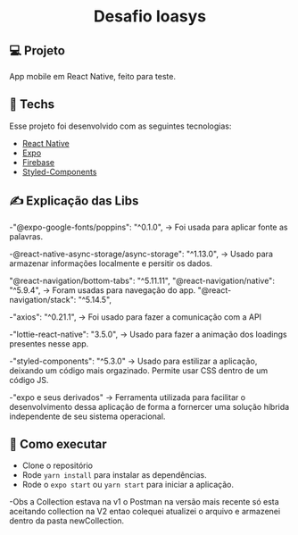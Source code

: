 <h1 align="center">Desafio Ioasys</h1>


## 💻 Projeto

App mobile em React Native, feito para teste. 


## 🔨 Techs

Esse projeto foi desenvolvido com as seguintes tecnologias:

- [React Native](https://reactnative.dev/docs/getting-started)
- [Expo](https://docs.expo.io/)
- [Firebase](https://firebase.google.com/docs)
- [Styled-Components](https://styled-components.com/docs)


## ✍️ Explicação das Libs

-"@expo-google-fonts/poppins": "^0.1.0", -> Foi usada para aplicar fonte as palavras.

-@react-native-async-storage/async-storage": "^1.13.0", -> Usado para armazenar informações localmente e persitir os dados.

"@react-navigation/bottom-tabs": "^5.11.11",
"@react-navigation/native": "^5.9.4",    		-> Foram usadas para navegação do app.
"@react-navigation/stack": "^5.14.5",

-"axios": "^0.21.1", -> Foi usado para fazer a comunicação com a API

-"lottie-react-native": "3.5.0", -> Usado para fazer a animação dos loadings presentes nesse app.

-"styled-components": "^5.3.0" -> Usado para estilizar a aplicação, deixando um código mais orgazinado. Permite usar CSS dentro de um código JS.

-"expo e seus derivados" -> Ferramenta utilizada para facilitar o desenvolvimento dessa aplicação de forma a fornercer uma solução híbrida independente de seu sistema operacional.



## 🚀 Como executar

- Clone o repositório
- Rode `yarn install` para instalar as dependências.
- Rode o `expo start` ou `yarn start` para iniciar a aplicação.

-Obs a Collection estava na v1 o Postman na versão mais recente só esta aceitando collection na V2 entao colequei atualizei o arquivo e armazenei dentro da pasta newCollection.



